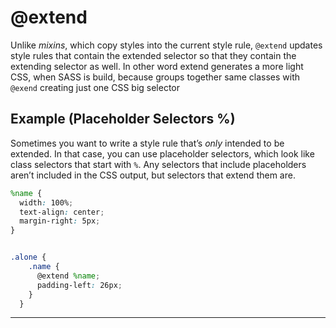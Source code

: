 # @extend

Unlike *mixins*, which copy styles into the current style rule, `@extend` updates style rules that contain the extended selector so that they contain the extending selector as well.
In other word extend generates a more light CSS, when SASS is build, because groups together same classes with `@exend` creating just one CSS big selector

## Example (Placeholder Selectors %)

Sometimes you want to write a style rule that’s *only* intended to be extended. In that case, you can use placeholder selectors, which look like class selectors that start with `%`.
Any selectors that include placeholders aren’t included in the CSS output, but selectors that extend them are.

```scss
%name {
  width: 100%;
  text-align: center;
  margin-right: 5px;
}


.alone {
    .name {
      @extend %name;
      padding-left: 26px;
    }
  }
```

---
